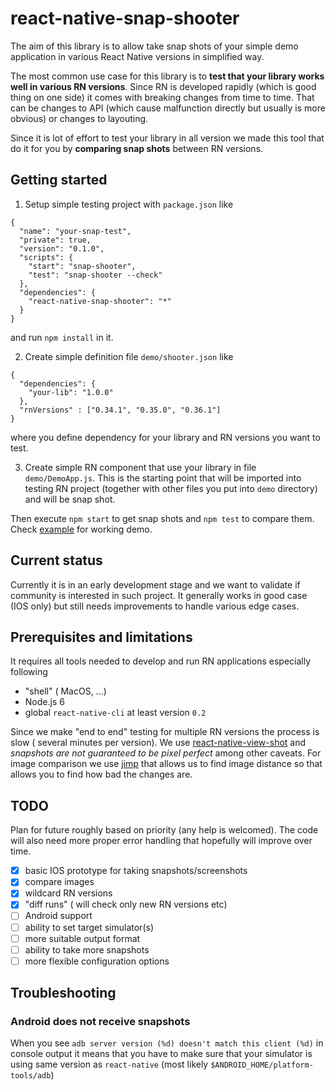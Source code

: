 # react-native-snap-shooter
The aim of this library is to allow take snap shots of your simple demo application in various React Native versions in simplified way.

The most common use case for this library is to **test that your library works well in various RN versions**.
Since RN is developed rapidly (which is good thing on one side) it comes with breaking changes from time to time.
That can be changes to API (which cause malfunction directly but usually is more obvious) or changes to layouting.

Since it is lot of effort to test your library in all version we made this tool that do it for you by **comparing snap shots** between RN versions.

## Getting started
1. Setup simple testing project with `package.json` like
  ```
  {
    "name": "your-snap-test",
    "private": true,
    "version": "0.1.0",
    "scripts": {
      "start": "snap-shooter",
      "test": "snap-shooter --check"
    },
    "dependencies": {
      "react-native-snap-shooter": "*"
    }
  }
  ```
  and run `npm install` in it.

2. Create simple definition file `demo/shooter.json` like
  ```
  {
    "dependencies": {
      "your-lib": "1.0.0"
    },
    "rnVersions" : ["0.34.1", "0.35.0", "0.36.1"]
  }
  ```
  where you define dependency for your library and RN versions you want to test.

3. Create simple RN component that use your library in file `demo/DemoApp.js`. This is the starting point that will be imported into testing RN project (together with other files you put into `demo` directory) and will be snap shot.

Then execute `npm start` to get snap shots and `npm test` to compare them. Check [example](example/) for working demo.

## Current status
Currently it is in an early development stage and we want to validate if community is interested in such project.
It generally works in good case (IOS only) but still needs improvements to handle various edge cases.

## Prerequisites and limitations
It requires all tools needed to develop and run RN applications especially following
* "shell" ( MacOS, ...)
* Node.js 6
* global `react-native-cli` at least version `0.2`

Since we make "end to end" testing for multiple RN versions the process is slow ( several minutes per version).
We use [react-native-view-shot](https://github.com/gre/react-native-view-shot) and *snapshots are not guaranteed to be pixel perfect* among other caveats.
For image comparison we use [jimp](https://github.com/oliver-moran/jimp) that allows us to find image distance so that allows you to find how bad the changes are.

## TODO
Plan for future roughly based on priority (any help is welcomed). The code will also need more proper error handling that hopefully will improve over time.

- [x] basic IOS prototype for taking snapshots/screenshots
- [x] compare images
- [x] wildcard RN versions
- [x] "diff runs" ( will check only new RN versions etc)
- [ ] Android support
- [ ] ability to set target simulator(s)
- [ ] more suitable output format
- [ ] ability to take more snapshots
- [ ] more flexible configuration options

## Troubleshooting
### Android does not receive snapshots
When you see `adb server version (%d) doesn't match this client (%d)` in console output it means that you have to make sure that your simulator is using same version as `react-native` (most likely `$ANDROID_HOME/platform-tools/adb`)
